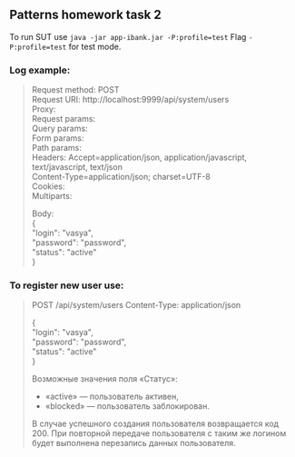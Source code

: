## Patterns homework task 2

To run SUT use  `java -jar app-ibank.jar -P:profile=test`
Flag `-P:profile=test` for test mode.

### Log example:

> Request method:    POST  
 Request URI:    http://localhost:9999/api/system/users  
 Proxy:          <none>  
 Request params: <none>  
 Query params:   <none>  
 Form params:    <none>  
 Path params:    <none>  
 Headers:        Accept=application/json, application/javascript, text/javascript, text/json  
 Content-Type=application/json; charset=UTF-8  
 Cookies:        <none>  
 Multiparts:     <none>
>
> Body:  
> {  
 "login": "vasya",  
 "password": "password",  
 "status": "active"  
> }

### To register new user use:

>
> POST /api/system/users
 Content-Type: application/json
>
> {  
 "login": "vasya",  
 "password": "password",  
 "status": "active"  
> }
>
> Возможные значения поля «Статус»:
> * «active» — пользователь активен,
> * «blocked» — пользователь заблокирован.
>
> В случае успешного создания пользователя возвращается код 200.
> При повторной передаче пользователя с таким же логином будет выполнена перезапись данных пользователя.
 